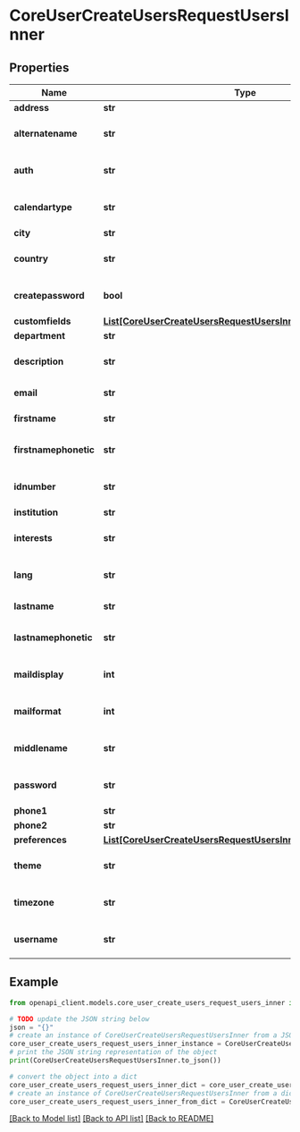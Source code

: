 # CoreUserCreateUsersRequestUsersInner


## Properties

Name | Type | Description | Notes
------------ | ------------- | ------------- | -------------
**address** | **str** | Postal address | [optional] 
**alternatename** | **str** | The alternate name of the user | [optional] [default to 'null']
**auth** | **str** | Auth plugins include manual, ldap, etc | [optional] [default to 'manual']
**calendartype** | **str** | Calendar type such as \&quot;gregorian\&quot;, must exist on server | [optional] [default to 'gregorian']
**city** | **str** | Home city of the user | [optional] 
**country** | **str** | Home country code of the user, such as AU or CZ | [optional] 
**createpassword** | **bool** | True if password should be created and mailed to user. | [optional] [default to False]
**customfields** | [**List[CoreUserCreateUsersRequestUsersInnerCustomfieldsInner]**](CoreUserCreateUsersRequestUsersInnerCustomfieldsInner.md) |  | [optional] 
**department** | **str** | department | [optional] 
**description** | **str** | User profile description, no HTML | [optional] [default to 'null']
**email** | **str** | A valid and unique email address | [optional] 
**firstname** | **str** | The first name(s) of the user | [optional] 
**firstnamephonetic** | **str** | The first name(s) phonetically of the user | [optional] [default to 'null']
**idnumber** | **str** | An arbitrary ID code number perhaps from the institution | [optional] [default to '']
**institution** | **str** | institution | [optional] 
**interests** | **str** | User interests (separated by commas) | [optional] [default to 'null']
**lang** | **str** | Language code such as \&quot;en\&quot;, must exist on server | [optional] [default to 'en']
**lastname** | **str** | The family name of the user | [optional] 
**lastnamephonetic** | **str** | The family name phonetically of the user | [optional] [default to 'null']
**maildisplay** | **int** | Email visibility | [optional] [default to null]
**mailformat** | **int** | Mail format code is 0 for plain text, 1 for HTML etc | [optional] 
**middlename** | **str** | The middle name of the user | [optional] [default to 'null']
**password** | **str** | Plain text password consisting of any characters | [optional] [default to 'null']
**phone1** | **str** | Phone 1 | [optional] 
**phone2** | **str** | Phone 2 | [optional] 
**preferences** | [**List[CoreUserCreateUsersRequestUsersInnerPreferencesInner]**](CoreUserCreateUsersRequestUsersInnerPreferencesInner.md) |  | [optional] 
**theme** | **str** | Theme name such as \&quot;standard\&quot;, must exist on server | [optional] 
**timezone** | **str** | Timezone code such as Australia/Perth, or 99 for default | [optional] 
**username** | **str** | Username policy is defined in Moodle security config. | [optional] [default to 'null']

## Example

```python
from openapi_client.models.core_user_create_users_request_users_inner import CoreUserCreateUsersRequestUsersInner

# TODO update the JSON string below
json = "{}"
# create an instance of CoreUserCreateUsersRequestUsersInner from a JSON string
core_user_create_users_request_users_inner_instance = CoreUserCreateUsersRequestUsersInner.from_json(json)
# print the JSON string representation of the object
print(CoreUserCreateUsersRequestUsersInner.to_json())

# convert the object into a dict
core_user_create_users_request_users_inner_dict = core_user_create_users_request_users_inner_instance.to_dict()
# create an instance of CoreUserCreateUsersRequestUsersInner from a dict
core_user_create_users_request_users_inner_from_dict = CoreUserCreateUsersRequestUsersInner.from_dict(core_user_create_users_request_users_inner_dict)
```
[[Back to Model list]](../README.md#documentation-for-models) [[Back to API list]](../README.md#documentation-for-api-endpoints) [[Back to README]](../README.md)


